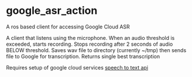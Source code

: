 # google_asr_action
A ros based client for accessing Google Cloud ASR

A client that listens using the microphone. When an audio threshold is exceeded, starts recording.
Stops recording after 2 seconds of audio BELOW threshold. Saves wav file to directory (currently ~/tmp)
then sends file to Google for transcription. Returns single best transcription 

Requires setup of google cloud services [speech to text api](https://cloud.google.com/speech-to-text/docs/transcribe-api?_ga=2.243821317.-1449793732.1680793602&_gac=1.154223178.1681233786.CjwKCAjwitShBhA6EiwAq3RqA-8mfpXgfgYpUVwKfEOlJC48dyE8_LpCF0IJ5nQ-GQHZYG1bgCKCwRoCPDsQAvD_BwE)
